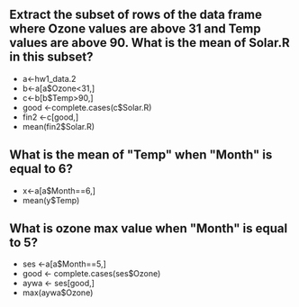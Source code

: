 ## Extract the subset of rows of the data frame where Ozone values are above 31 and Temp values are above 90. What is the mean of Solar.R in this subset?
* a<-hw1_data.2
* b<-a[a$Ozone<31,]
* c<-b[b$Temp>90,]
* good <-complete.cases(c$Solar.R)
* fin2 <-c[good,]
* mean(fin2$Solar.R)

## What is the mean of "Temp" when "Month" is equal to 6?

* x<-a[a$Month==6,]
* mean(y$Temp)

## What is ozone max value when "Month" is equal to 5?

* ses <-a[a$Month==5,]
* good <- complete.cases(ses$Ozone)
* aywa <- ses[good,]
* max(aywa$Ozone)